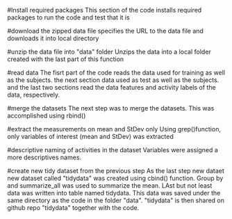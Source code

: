 #Install required packages
This section of the code installs required packages to run the code and test that it is 

#download the zipped data file
specifies the URL to the data file and downloads it into local directory

#unzip the data file into "data" folder
Unzips the data into a local folder created with the last part of this function

#read  data
The fisrt part of the code reads the data used for training as well as the subjects.
the next section data used as test as well as the subjects. and the last two sections read the data 
features and activity labels of the data, respectively.

#merge the datasets
The next step was to merge the datasets. This was accomplished using rbind()

#extract the measurements on mean and StDev only
Using grep()function, only variables of interest (mean and StDev) was extracted 

#descriptive naming of activities in the dataset
Variables were assigned a more descriptives names.

#create new tidy dataset from the previous step
As the last step new dataet new dataset called "tidydata" was created using cbind() function.
Group by and summarize_all was used to summarize the mean. LAst but not least data was written into table named tidydata.
This data was saved under the same directory as the code in the folder "data". "tidydata" is then shared on github repo "tidydata"
together with the code.
